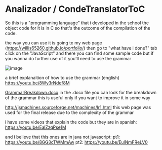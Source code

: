 # Analizador / CondeTranslatorToC

So this is a "programming language" that i developed in the school the object code for it is in C so that's the outcome of the compilation of the code.

the way you can use it is going to my web page (https://willis65260.github.io/portfolio/) then go to "what have i done?" tab click on the "JavaScript"
and there you can find some sample code but if you wanna do further use of it you'll need to use the grammar 

![image](https://user-images.githubusercontent.com/48706135/168506600-3cf0a9ba-78bd-4c3d-a48e-5015bee25fa7.png)

a brief explanaition of how to use the grammar (english)
https://youtu.be/8Wy3rNdef8M

[GrammarBreakdown.docx](https://github.com/willis65260/Analizador/files/8696585/GrammarBreakdown.docx)
in the .docx file you can look for the breakdown of the grammar this is useful only if you want to improve it in some way

http://jsmachines.sourceforge.net/machines/lr1.html
this web page was used for the final release due to the complexity of the grammar

i have some videos that explain the code but they are in spanish:
https://youtu.be/EalZzqPse1M

and i believe that this ones are in java not javascript:
pt1: https://youtu.be/8GG3cTWMmAw
pt2: https://youtu.be/EuINmFReLV0
